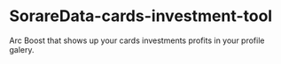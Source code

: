 # SorareData-cards-investment-tool
Arc Boost that shows up your cards investments profits in your profile galery. 
